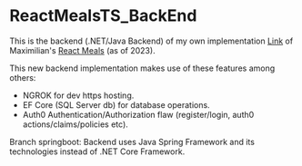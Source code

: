 # ReactMealsTS_BackEnd
This is the backend (.NET/Java Backend) of my own implementation [Link](https://github.com/kar-dim/ReactMealsTS_FrontEnd) of Maximilian's [React Meals](https://www.udemy.com/course/react-the-complete-guide-incl-redux/) (as of 2023).

This new backend implementation makes use of these features among others:
- NGROK for dev https hosting.
- EF Core (SQL Server db) for database operations.
- Auth0 Authentication/Authorization flaw (register/login, auth0 actions/claims/policies etc).

Branch springboot: Backend uses Java Spring Framework and its technologies instead of .NET Core Framework.
